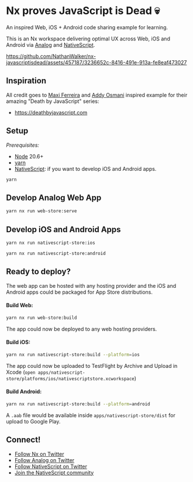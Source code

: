 # Nx proves JavaScript is Dead 💀

An inspired Web, iOS + Android code sharing example for learning. 

This is an Nx workspace delivering optimal UX across Web, iOS and Android via [Analog](https://analogjs.org) and [NativeScript](https://nativescript.org).

https://github.com/NathanWalker/nx-javascriptisdead/assets/457187/3236652c-8416-491e-913a-fe8eaf473027

## Inspiration

All credit goes to [Maxi Ferreira](https://twitter.com/charca) and [Addy Osmani](https://twitter.com/addyosmani) inspired example for their amazing "Death by JavaScript" series:
- https://deathbyjavascript.com

## Setup

*Prerequisites:*
- [Node](https://nodejs.org) 20.6+
- [yarn](https://classic.yarnpkg.com)
- [NativeScript](https://beta.docs.nativescript.org/setup/): if you want to develop iOS and Android apps.

```bash
yarn
```

## Develop Analog Web App

```bash
yarn nx run web-store:serve
```

## Develop iOS and Android Apps

```bash
yarn nx run nativescript-store:ios

yarn nx run nativescript-store:android
```

## Ready to deploy?

The web app can be hosted with any hosting provider and the iOS and Android apps could be packaged for App Store distributions.

#### Build Web:

```bash
yarn nx run web-store:build
```

The app could now be deployed to any web hosting providers. 


#### Build iOS:

```bash
yarn nx run nativescript-store:build --platform=ios
```

The app could now be uploaded to TestFlight by Archive and Upload in Xcode (`open apps/nativescript-store/platforms/ios/nativescriptstore.xcworkspace`)

#### Build Android:

```bash
yarn nx run nativescript-store:build --platform=android
```

A `.aab` file would be available inside `apps/nativescript-store/dist` for upload to Google Play.

## Connect!

- [Follow Nx on Twitter](https://twitter.com/nxdevtools)
- [Follow Analog on Twitter](https://twitter.com/analogjs)
- [Follow NativeScript on Twitter](https://twitter.com/NativeScript)
- [Join the NativeScript community](https://nativescript.org/discord)
